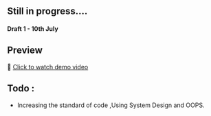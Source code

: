 ## Still in progress....

#### Draft 1 - 10th July

## Preview

🎥 [Click to watch demo video](./demo.mp4)


## Todo :
- Increasing the standard of code ,Using System Design and OOPS.
